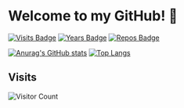 # Welcome to my GitHub! 👋

[![Visits Badge](https://badges.pufler.dev/visits/jyst06/jyst06)](https://badges.pufler.dev)
[![Years Badge](https://badges.pufler.dev/years/jyst06)](https://badges.pufler.dev)
[![Repos Badge](https://badges.pufler.dev/repos/jyst06)](https://badges.pufler.dev)

[![Anurag's GitHub stats](https://github-readme-stats.vercel.app/api?username=jyst06&show_icons=true&theme=radical)](https://github.com/anuraghazra/github-readme-stats)
[![Top Langs](https://github-readme-stats.vercel.app/api/top-langs/?username=jyst06&layout=compact)](https://github.com/anuraghazra/github-readme-stats)

## Visits
![Visitor Count](https://profile-counter.glitch.me/jyst06/count.svg)

